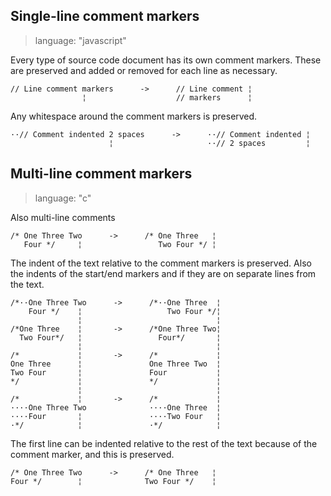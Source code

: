 ## Single-line comment markers ##

> language: "javascript"

Every type of source code document has its own comment markers. These are preserved and added or removed for each line as necessary.

    // Line comment markers      ->      // Line comment ¦
                    ¦                    // markers      ¦

Any whitespace around the comment markers is preserved.

    ··// Comment indented 2 spaces      ->      ··// Comment indented ¦
                          ¦                     ··// 2 spaces         ¦


## Multi-line comment markers ##

> language: "c"


Also multi-line comments

    /* One Three Two      ->      /* One Three   ¦
       Four */     ¦                 Two Four */ ¦

The indent of the text relative to the comment markers is preserved. Also the indents of the start/end markers and if they are on separate lines from the text.

    /*··One Three Two      ->      /*··One Three  ¦
        Four */    ¦                   Two Four */¦
                   ¦                              ¦
    /*One Three    ¦       ->      /*One Three Two¦
      Two Four*/   ¦                 Four*/       ¦
                   ¦                              ¦
    /*             ¦       ->      /*             ¦
    One Three      ¦               One Three Two  ¦
    Two Four       ¦               Four           ¦
    */             ¦               */             ¦
                   ¦                              ¦
    /*             ¦       ->      /*             ¦
    ····One Three Two              ····One Three  ¦
    ····Four       ¦               ····Two Four   ¦
    ·*/            ¦               ·*/            ¦

The first line can be indented relative to the rest of the text because of the comment marker, and this is preserved.

    /* One Three Two      ->      /* One Three   ¦
    Four */        ¦              Two Four */    ¦
